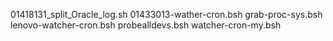 01418131_split_Oracle_log.sh
01433013-wather-cron.bsh
grab-proc-sys.bsh
lenovo-watcher-cron.bsh
probealldevs.bsh
watcher-cron-my.bsh
